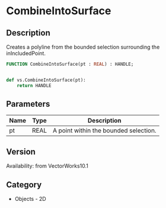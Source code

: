 # CombineIntoSurface

## Description
Creates a polyline from the bounded selection surrounding the inIncludedPoint.

```pascal
FUNCTION CombineIntoSurface(pt : REAL) : HANDLE;
```

```python

def vs.CombineIntoSurface(pt):
    return HANDLE
```

## Parameters
|Name|Type|Description|
|---|---|---|
|pt|REAL|A point within the bounded selection.|

## Version
Availability: from VectorWorks10.1
## Category
* Objects - 2D

